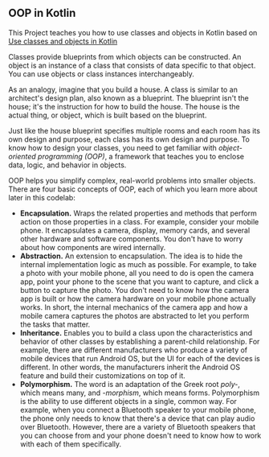 ## OOP in Kotlin

This Project teaches you how to use classes and objects in Kotlin based on  [Use classes and objects in Kotlin](https://developer.android.com/codelabs/basic-android-kotlin-compose-classes-and-objects?authuser=1&continue=https%3A%2F%2Fdeveloper.android.com%2Fcourses%2Fpathways%2Fandroid-basics-compose-unit-2-pathway-1%3Fauthuser%3D1%23codelab-https%3A%2F%2Fdeveloper.android.com%2Fcodelabs%2Fbasic-android-kotlin-compose-classes-and-objects)

Classes provide blueprints from which objects can be constructed. An object is an instance of a class that consists of data specific to that object. You can use objects or class instances interchangeably.

As an analogy, imagine that you build a house. A class is similar to an architect's design plan, also known as a blueprint. The blueprint isn't the house; it's the instruction for how to build the house. The house is the actual thing, or object, which is built based on the blueprint.

Just like the house blueprint specifies multiple rooms and each room has its own design and purpose, each class has its own design and purpose. To know how to design your classes, you need to get familiar with *object-oriented programming (OOP)*, a framework that teaches you to enclose data, logic, and behavior in objects.

OOP helps you simplify complex, real-world problems into smaller objects. There are four basic concepts of OOP, each of which you learn more about later in this codelab:

- **Encapsulation.** Wraps the related properties and methods that perform action on those properties in a class. For example, consider your mobile phone. It encapsulates a camera, display, memory cards, and several other hardware and software components. You don't have to worry about how components are wired internally.
- **Abstraction.** An extension to encapsulation. The idea is to hide the internal implementation logic as much as possible. For example, to take a photo with your mobile phone, all you need to do is open the camera app, point your phone to the scene that you want to capture, and click a button to capture the photo. You don't need to know how the camera app is built or how the camera hardware on your mobile phone actually works. In short, the internal mechanics of the camera app and how a mobile camera captures the photos are abstracted to let you perform the tasks that matter.
- **Inheritance.** Enables you to build a class upon the characteristics and behavior of other classes by establishing a parent-child relationship. For example, there are different manufacturers who produce a variety of mobile devices that run Android OS, but the UI for each of the devices is different. In other words, the manufacturers inherit the Android OS feature and build their customizations on top of it.
- **Polymorphism.** The word is an adaptation of the Greek root *poly-*, which means many, and *-morphism*, which means forms. Polymorphism is the ability to use different objects in a single, common way. For example, when you connect a Bluetooth speaker to your mobile phone, the phone only needs to know that there's a device that can play audio over Bluetooth. However, there are a variety of Bluetooth speakers that you can choose from and your phone doesn't need to know how to work with each of them specifically.
